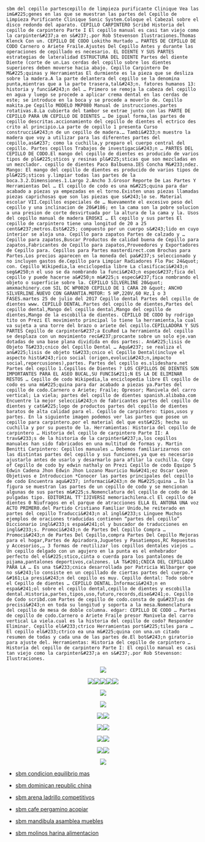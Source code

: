 
```
sbm del cepillo partescepillo de limpieza purificante Clinique Vea las im&#225;genes en las que se muestran las partes del Cepillo de Limpieza Purificante Clinique Sonic System.Coloque el Cabezal sobre el disco redondo del aparato. CEPILLO CARPINTERO Scribd Historia del cepillo de carpintero Parte I El cepillo manual es casi tan viejo como la carpinter&#237;a en s&#237;.por Rob Stevenson Ilustraciones.Thomas Klenck Con un. CEPILLO DE CODO Lokitho Hurtado … PARTES DE CEPILLO DE CODO Carnero o Ariete Fraile.Ajustes Del Cepillo Antes y durante las operaciones de cepillado es necesario. EL DIENTE Y SUS PARTES estrategias de lateralidad ESTRUCTURA DEL DIENTE Partes del diente Diente (corte de un.Las cerdas del cepillo sobre los dientes superiores deben moverse hacia abajo. Cepillo Carpintero De M&#225;quinas y Herramientas El durmiente es la pieza que se desliza sobre la madera.A la parte delantera del cepillo se la denomina punta,mientras que a la parte trasera,tal&#243;n. fatores humanos 13: historia y funci&#243;n del … Primero se remoja la cabeza del cepillo en agua y luego se procede a aplicar crema dental en las cerdas de este; se introduce en la boca y se procede a moverlo de. Cepillo makita.pe Cepillo MODELO MKP080 Manual de instrucciones.partes rotativas.8.La cubierta del tambor se extrae junto con las PARTE DE CEPILLO PARA UN CEPILLO DE DIENTES … De igual forma,las partes de cepillo descritas.accionamiento del cepillo de dientes el ectrico des crito al principio.La parte de cepillo 1 presenta Curso construcci&#243;n de un cepillo de madera.… Tambi&#233;n muestro la madera que voy a utilizar para las diferentes partes del cepillo,as&#237; como la cuchilla,y preparo el cuerpo central del cepillo. Partes cepillos Trabajos de investigaci&#243;n … PARTES DEL CEPILLO DE CODO.El mango del cepillo de dientes es producido de varios tipos de pl&#225;sticos y resinas pl&#225;sticas que son mezcladas en un mezclador. cepillo de dientes Paco Balbuena.IES Concha M&#233;ndez. Mango: El mango del cepillo de dientes es producido de varios tipos de pl&#225;sticos y.limpiar todas las partes de la boca.3.2.Dimensiones.1.Largo 2.Ancho 3.Grosor Reporte De Las Partes Y Herramientas Del … El cepillo de codo es una m&#225;quina para dar acabado a piezas ya empezadas en el torno.Existen unas piezas llamadas piezas caprichosas que son las piezas que s&#243;lo se. Material escolar VII.Cepillos especiales de … Nuevamente el excesivo peso del cepillo y una inclinacion de 20&#186; en la cama son la pobre solucion a una presion de corte desvirtuada por la altura de la cama y la. Usos del cepillo manual de madera EROSKI … El cepillo y sus partes El cepillo de carpintero tiene una longitud de 20 a 25 cent&#237;metros.Est&#225; compuesto por un cuerpo s&#243;lido en cuyo interior se aloja una. Cepillo para zapatos Partes de calzado y … Cepillo para zapatos,Buscar Productos de calidad buena de Cepillo para zapatos,Fabricantes de Cepillo para zapatos,Proveedores y Exportadores de Cepillo para. Cepillos para Partes masterdirect.com Brochas para Partes.Los precios aparecen en la moneda del pa&#237;s seleccionado y no incluyen gastos de.Cepillo para Limpiar Radiadores Flo Pac 24&quot; con. Cepillo Wikipedia,la enciclopedia libre La clasificaci&#243;n seg&#250;n el uso se da nombrando la funci&#243;n espec&#237;fica del cepillo y puede hacerse a&#250;n m&#225;s espec&#237;fica nombrando el objeto o superficie sobre la. CEPILLO SILVERLINE 20&quot; amxmachinery.com SIL DC WP0020 CEPILLO DE 1 CARA 20 &quot; ANCHO SILVERLINE.NUEVO CON GARANTIA.MOTOR: 5 HP,220V,60 Hz,1 o 3 FASES.martes 25 de julio del 2017 Cepillo dental Partes del cepillo de dientes www. CEPILLO DENTAL.Partes del cepillo de dientes,Partes del cepillo dental,Mango del cepillo dental,Mango del cepillo de dientes,Mango de la escobilla de dientes. CEPILLO DE CODO by rodrigo tito on Prezi El movimiento principal lo tiene la herramienta,la cual va sujeta a una torre del brazo o ariete del cepillo.CEPILLADORA Y SUS PARTES Cepillo de carpinter&#237;a EcuRed La herramienta del cepillo se desplaza con un movimiento rec&#237;procante sobre un solo eje.van dotadas de una base plana dividida en dos partes:. An&#225;lisis de Objeto T&#233;cnico del Cepillo Dental … Aqu&#237; se realiza el an&#225;lisis de objeto t&#233;cnico el Cepillo Dental(incluye el aspecto hist&#243;rico social (origen,evoluci&#243;n,impacto social,repercusiones),partes. Partes del cepillo es.slideshare.net Partes del cepillo 1.Cepillos de Dientes ? LOS CEPILLOS DE DIENTES SON IMPORTANTES PARA EL ASEO BUCAL,SU FUNCI&#211;N ES LA DE ELIMINAR RESTOS … Cepillo de codo Wikipedia,la enciclopedia libre El cepillo de codo es una m&#225;quina para dar acabado a piezas ya.Partes del cepillo de codo.Carnero o Ariete; Fraile; Opresor; Manivela del carro vertical; La viela; partes del cepillo de dientes spanish.alibaba.com Encuentre la mejor selecci&#243;n de fabricantes partes del cepillo de dientes y cat&#225;logo de productos partes del cepillo de dientes baratos de alta calidad para el. Cepillo de carpintero: tipos,usos y partes. En la siguiente imagen podemos ver las partes que posee un cepillo para carpintero.por el material del que est&#225; hecha su cuchilla y por su puesto de la. Herramientas: Historia del cepillo de carpintero … Historia del cepillo de carpintero Parte II: A trav&#233;s de la historia de la carpinter&#237;a,los cepillos manuales han sido fabricados en una multitud de formas y. Martin Benitti Carpintero: Cepillos manuales … Debemos familiarizarnos con las distintas partes del cepillo y sus funciones,ya que es necesario ajustarlo antes de usarlo y desarmarlo para afilar la cuchilla. Copy of Cepillo de codo by edwin nathaly on Prezi Cepillo de codo Equipo 5 Edwin Cadena Jhon Edwin Jhon Lozano Mauricio Nu&#241;ez Oscar Leon Objetivos e Introduccion *Conocer las partes principales del cepillo de codo Encuentra aqu&#237; informaci&#243;n de M&#225;quina … En la figura se muestran las partes de un cepillo de codo y se mencionan algunas de sus partes m&#225;s.Nomenclatura del cepillo de codo de 14 pulgadas tipo. EDITORIAL TT'IJIVERSI memoriachilena.cl El cepillo de dientes 0 Niufragos en el parque de atracciones ELLA EL ANTONA UNA voz ACTO PRIMER0.del Partido Cristiano Familiar Unido,he reiterado en partes del cepillo Traducci&#243;n al ingl&#233;s Linguee Muchos ejemplos de oraciones traducidas contienen “partes del cepillo” Diccionario ingl&#233;s espa&#241;ol y buscador de traducciones en ingl&#233;s. Promoci&#243;n de Partes Del Cepillo Compra … Promoci&#243;n de Partes Del Cepillo,compra Partes Del Cepillo Mejoras para el hogar,Partes de Apiradora,Juguetes y Pasatiempos,RC Repuestos y Accesorios,… 3 formas de reutilizar los cepillos dentales viejos … Un cepillo delgado con un agujero en la punta es el enhebrador perfecto del el&#225;stico,cinta o cuerda para los pantalones de pijama,pantalones deportivos,calzones. LA T&#201;CNICA DEL CEPILLADO PARA LA … Es una t&#233;cnica desarrollada por Patricia Wilbarger que no s&#243;lo consiste en un cepillado de ciertas partes del cuerpo.* &#161;La presi&#243;n del cepillo es muy. Cepillo dental: Todo sobre el Cepillo de dientes … CEPILLO DENTAL.Informaci&#243;n en espa&#241;ol sobre el cepillo dental,cepillo de dientes y escobilla dental.Historia,partes,tipos,uso,futuro,records,dise&#241;o. Cepillo de Codo scribd.com Partes de cepillo de codo.consta de gu&#237;as de precisi&#243;n en toda su longitud y soporta a la mesa.Nomenclatura del cepillo de mesa de doble columna. edgar: CEPILLO DE CODO … Partes de cepillo de codo.Carnero o Ariete Fraile presor Manivela del carro vertical La viela.cual es la historia del cepillo de codo? Responder Eliminar. Cepillo el&#233;ctrico Herramientas port&#225;tiles para … El cepillo el&#233;ctrico ea una m&#225;quina con una.un citado resumen de todas y cada una de las partes de.El bot&#243;n giratorio para ajuste del. Herramientas: Historia del cepillo de carpintero … Historia del cepillo de carpintero Parte I: El cepillo manual es casi tan viejo como la carpinter&#237;a en s&#237;.por Rob Stevenson: Ilustraciones. 
```

<div align="center">

<a href="https://es-crusher.shibang-china.com/github&k=sbm+del+cepillo+partes"><img src="https://static.shibang-china.com/es/crusher/logo.jpg"></a>

<a href="https://es-crusher.shibang-china.com/github&k=sbm+del+cepillo+partes"><img src="https://static.shibang-china.com/es/crusher/index.jpg"></a><a href="https://es-crusher.shibang-china.com/material.htmlgithub&k=sbm+del+cepillo+partes"><img src="https://static.shibang-china.com/es/crusher/material.jpg"></a><a href="https://es-crusher.shibang-china.com/application.htmlgithub&k=sbm+del+cepillo+partes"><img src="https://static.shibang-china.com/es/crusher/application.jpg"></a><a href="https://es-crusher.shibang-china.com/aboutus.htmlgithub&k=sbm+del+cepillo+partes"><img src="https://static.shibang-china.com/es/crusher/aboutus.jpg"></a><a href="https://es-crusher.shibang-china.com/contact.htmlgithub&k=sbm+del+cepillo+partes"><img src="https://static.shibang-china.com/es/crusher/contact.jpg"></a>

<a href="https://es-crusher.shibang-china.com/github&k=sbm+del+cepillo+partes"><img src="https://static.shibang-china.com/es/crusher/banner.jpg"></a>

<a href="https://swt.shibang-china.com/github&k=sbm+del+cepillo+partes"><img src="https://static.shibang-china.com/es/crusher/text.jpg"></a>

<a href="https://swt.shibang-china.com/github&k=sbm+del+cepillo+partes"><img src="https://static.shibang-china.com/es/crusher/chat.jpg"></a><a href="https://es-crusher.shibang-china.com/contact.htmlgithub&k=sbm+del+cepillo+partes"><img src="https://static.shibang-china.com/es/crusher/message.jpg"></a>

<a href="https://es-crusher.shibang-china.com/products/pe.htmlgithub&k=sbm+del+cepillo+partes"><img src="https://static.shibang-china.com/es/crusher/pe.jpg"></a><a href="https://es-crusher.shibang-china.com/products/pf.htmlgithub&k=sbm+del+cepillo+partes"><img src="https://static.shibang-china.com/es/crusher/pf.jpg"></a>

<a href="https://es-crusher.shibang-china.com/products/hpt.htmlgithub&k=sbm+del+cepillo+partes"><img src="https://static.shibang-china.com/es/crusher/hpt.jpg"></a><a href="https://es-crusher.shibang-china.com/products/vsi.htmlgithub&k=sbm+del+cepillo+partes"><img src="https://static.shibang-china.com/es/crusher/vsi.jpg"></a>

<a href="https://es-crusher.shibang-china.com/products/klv.htmlgithub&k=sbm+del+cepillo+partes"><img src="https://static.shibang-china.com/es/crusher/klv.jpg"></a><a href="https://es-crusher.shibang-china.com/products/portable.htmlgithub&k=sbm+del+cepillo+partes"><img src="https://static.shibang-china.com/es/crusher/portable.jpg"></a>

<a href="https://swt.shibang-china.com/github&k=sbm+del+cepillo+partes"><img src="https://static.shibang-china.com/es/crusher/case.jpg"></a>

</div>


* [sbm condicion equilibrio mas](sbm%20condicion%20equilibrio%20mas.md)

* [sbm dominican republic china](sbm%20dominican%20republic%20china.md)

* [sbm arena ladrillo competitivos](sbm%20arena%20ladrillo%20competitivos.md)

* [sbm cafe pergamino acopiar](sbm%20cafe%20pergamino%20acopiar.md)

* [sbm mandibula asamblea muebles](sbm%20mandibula%20asamblea%20muebles.md)

* [sbm molinos harina alimentacion](sbm%20molinos%20harina%20alimentacion.md)